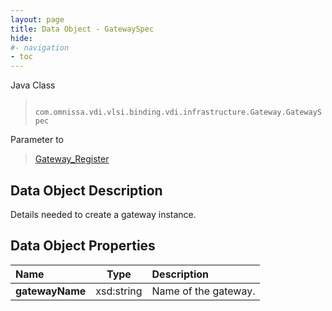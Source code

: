 ```yaml
---
layout: page
title: Data Object - GatewaySpec
hide:
#- navigation
- toc
---
```






Java Class
> ` com.omnissa.vdi.vlsi.binding.vdi.infrastructure.Gateway.GatewaySpec`

Parameter to
> [Gateway_Register](vdi.infrastructure.Gateway.md#register)


## Data Object Description

Details needed to create a gateway instance.

## Data Object Properties

 Name | Type | Description
:---|:---:|:---
**gatewayName**|  xsd:string|  Name of the gateway.


 
